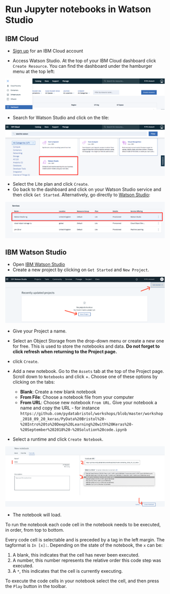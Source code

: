 # Run Jupyter notebooks in Watson Studio

## IBM Cloud

- [Sign up](https://ibm.biz/BdZCKW) for an IBM Cloud account

- Access Watson Studio. At the top of your IBM Cloud dashboard click `Create Resource`. You can find the dashboard under the hamburger menu at the top left:

![](images/dashboard.png)

- Search for Watson Studio and click on the tile:

![](images/studio.png)

- Select the Lite plan and click `Create`.
- Go back to the dashboard and click on your Watson Studio service and then click `Get Started`. Alternatively, go directly to [Watson Studio](https://eu-gb.dataplatform.ibm.com):

![](images/launch.png)

## IBM Watson Studio

- Open [IBM Watson Studio](https://eu-gb.dataplatform.ibm.com/)
- Create a new project by clicking on `Get Started` and `New Project`. 
 
 ![](images/new-project.png)
 
- Give your Project a name.
- Select an Object Storage from the drop-down menu or create a new one for free. This is used to store the notebooks and data. **Do not forget to click refresh when returning to the Project page.**
- click `Create`.  

-  Add a new notebook. Go to the `Assets` tab at the top of the Project page. Scroll down to `Notebooks` and click +. Choose one of these options by clicking on the tabs:
   - **Blank**: Create a new blank notebook
   - **From File**: Choose a notebook file from your computer
   - **From URL**: Choose new notebook `From URL`. Give your notebook a name and copy the URL - for instance `https://github.com/pydatabristol/workshops/blob/master/workshop_2018_09_20_keras/PyData%20Bristol%20-%20Intro%20to%20Deep%20Learning%20with%20Keras%20-%20September%202018%20-%20Solution%20code.ipynb`
 
- Select a runtime and click `Create Notebook`. 
 
![notebook](images/new_notebook.png)
 

 
 * The notebook will load. 
 
To run the notebook each code cell in the notebook needs to be executed, in order, from top to bottom.

Every code cell is selectable and is preceded by a tag in the left margin. The tagformat is `In [x]:`. Depending on the state of the notebook, the `x` can be:

1. A blank, this indicates that the cell has never been executed.
2. A number, this number represents the relative order this code step was executed.
3. A `*`, this indicates that the cell is currently executing.

To execute the code cells in your notebook select the cell, and then press the `Play` button in the toolbar.
